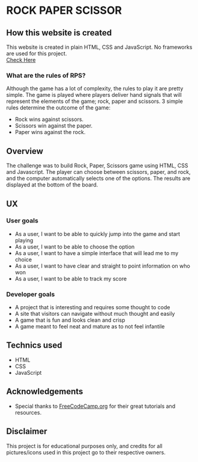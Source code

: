 # ROCK PAPER SCISSOR

## How this website is created

This website is created in plain HTML, CSS and JavaScript. No frameworks are used for this project.
<br>
<a href=" https://kaushall007.github.io/rock-paper-scissor/"> Check Here </a>

### What are the rules of RPS?
Although the game has a lot of complexity, the rules to play it are pretty simple.
The game is played where players deliver hand signals that will represent the elements of the game; rock, paper and scissors. 3 simple rules determine the outcome of the game:

- Rock wins against scissors.
- Scissors win against the paper.
- Paper wins against the rock.

## Overview

The challenge was to build Rock, Paper, Scissors game using HTML, CSS and Javascript. The player can choose between scissors, paper, and rock, and the computer automatically selects one of the options. The results are displayed at the bottom of the board.

## UX

### User goals

- As a user, I want to be able to quickly jump into the game and start playing
- As a user, I want to be able to choose the option
- As a user, I want to have a simple interface that will lead me to my choice 
- As a user, I want to have clear and straight to point information on who won
- As a user, I want to be able to track my score 

### Developer goals

- A project that is interesting and requires some thought to code
- A site that visitors can navigate without much thought and easily
- A game that is fun and looks clean and crisp
- A game meant to feel neat and mature as to not feel infantile


## Technics used 

- HTML
- CSS
- JavaScript

## Acknowledgements

- Special thanks to <a href="FreeCodeCamp.org">FreeCodeCamp.org</a> for their great tutorials and resources.


## Disclaimer 

This project is for educational purposes only, and credits for all pictures/icons used in this project go to their respective owners.
